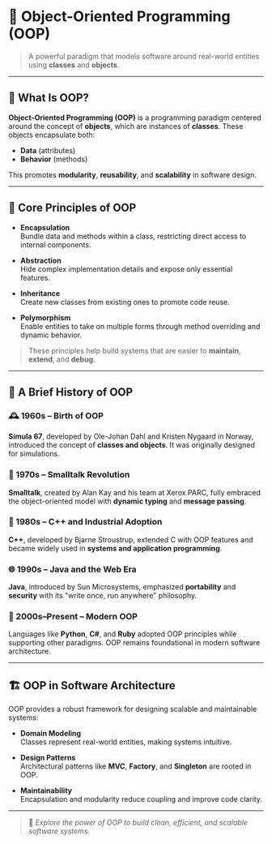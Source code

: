 <!-- cover.md -->

# 🎯 Object-Oriented Programming (OOP)

> A powerful paradigm that models software around real-world entities using **classes** and **objects**.

---

## 🧠 What Is OOP?

**Object-Oriented Programming (OOP)** is a programming paradigm centered around the concept of **objects**, which are instances of **classes**. These objects encapsulate both:

- **Data** (attributes)
- **Behavior** (methods)

This promotes **modularity**, **reusability**, and **scalability** in software design.

---

## 🔑 Core Principles of OOP

- **Encapsulation**  
  Bundle data and methods within a class, restricting direct access to internal components.

- **Abstraction**  
  Hide complex implementation details and expose only essential features.

- **Inheritance**  
  Create new classes from existing ones to promote code reuse.

- **Polymorphism**  
  Enable entities to take on multiple forms through method overriding and dynamic behavior.

> These principles help build systems that are easier to **maintain**, **extend**, and **debug**.

---

## 📜 A Brief History of OOP

### 🕰️ 1960s – Birth of OOP  
**Simula 67**, developed by Ole-Johan Dahl and Kristen Nygaard in Norway, introduced the concept of **classes and objects**. It was originally designed for simulations.

### 🧪 1970s – Smalltalk Revolution  
**Smalltalk**, created by Alan Kay and his team at Xerox PARC, fully embraced the object-oriented model with **dynamic typing** and **message passing**.

### 🧱 1980s – C++ and Industrial Adoption  
**C++**, developed by Bjarne Stroustrup, extended C with OOP features and became widely used in **systems and application programming**.

### 🌐 1990s – Java and the Web Era  
**Java**, introduced by Sun Microsystems, emphasized **portability** and **security** with its "write once, run anywhere" philosophy.

### 🚀 2000s–Present – Modern OOP  
Languages like **Python**, **C#**, and **Ruby** adopted OOP principles while supporting other paradigms. OOP remains foundational in modern software architecture.

---

## 🏗️ OOP in Software Architecture

OOP provides a robust framework for designing scalable and maintainable systems:

- **Domain Modeling**  
  Classes represent real-world entities, making systems intuitive.

- **Design Patterns**  
  Architectural patterns like **MVC**, **Factory**, and **Singleton** are rooted in OOP.

- **Maintainability**  
  Encapsulation and modularity reduce coupling and improve code clarity.

---

> 📘 *Explore the power of OOP to build clean, efficient, and scalable software systems.*

